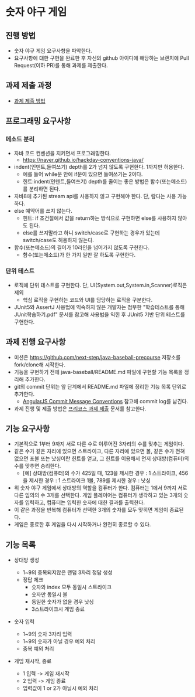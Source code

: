 # 숫자 야구 게임
## 진행 방법
* 숫자 야구 게임 요구사항을 파악한다.
* 요구사항에 대한 구현을 완료한 후 자신의 github 아이디에 해당하는 브랜치에 Pull Request(이하 PR)를 통해 과제를 제출한다.

## 과제 제출 과정
* [과제 제출 방법](https://github.com/next-step/nextstep-docs/tree/master/precourse)

## 프로그래밍 요구사항
### 메소드 분리
- 자바 코드 컨벤션을 지키면서 프로그래밍한다.
    - https://naver.github.io/hackday-conventions-java/
- indent(인덴트,들여쓰기) depth를 2가 넘지 않도록 구현한다. 1까지만 허용한다.
    - 예를 들어 while문 안에 if문이 있으면 들여쓰기는 2이다.
    - 힌트:indent(인덴트,들여쓰기) depth를 줄이는 좋은 방법은 함수(또는메소드)를 분리하면 된다.
- 자바8에 추가된 stream api를 사용하지 않고 구현해야 한다. 단, 람다는 사용 가능하다.
- else 예약어를 쓰지 않는다.
    - 힌트: if 조건절에서 값을 return하는 방식으로 구현하면 else를 사용하지 않아도 된다.
    - else를 쓰지말라고 하니 switch/case로 구현하는 경우가 있는데 switch/case도 허용하지 않는다.
- 함수(또는메소드)의 길이가 10라인을 넘어가지 않도록 구현한다.
    - 함수(또는메소드)가 한 가지 일만 잘 하도록 구현한다.
    
### 단위 테스트
- 로직에 단위 테스트를 구현한다. 단, UI(System.out,System.in,Scanner)로직은 제외
    - 핵심 로직을 구현하는 코드와 UI를 담당하는 로직을 구분한다.
- JUnit5와 AssertJ 사용법에 익숙하지 않은 개발자는 첨부한 "학습테스트를 통해 JUnit학습하기.pdf" 문서를 참고해 
  사용법을 익힌 후 JUnit5 기반 단위 테스트를 구현한다.
  

## 과제 진행 요구사항
- 미션은 https://github.com/next-step/java-baseball-precourse 저장소를 fork/clone해 시작한다.
- 기능을 구현하기 전에 java-baseball/README.md 파일에 구현할 기능 목록을 정리해 추가한다.
- git의 commit 단위는 앞 단계에서 README.md 파일에 정리한 기능 목록 단위로 추가한다.
    - [AngularJS Commit Message Conventions](https://gist.github.com/stephenparish/9941e89d80e2bc58a153) 참고해 commit log를 남긴다.
- 과제 진행 및 제출 방법은 [프리코스 과제 제출](https://github.com/next-step/nextstep-docs/tree/master/precourse) 문서를 참고한다.


## 기능 요구사항
- 기본적으로 1부터 9까지 서로 다른 수로 이루어진 3자리의 수를 맞추는 게임이다.
- 같은 수가 같은 자리에 있으면 스트라이크, 다른 자리에 있으면 볼, 같은 수가 전혀 없으면 포볼 또는 낫싱이란 힌트를
  얻고, 그 힌트를 이용해서 먼저 상대방(컴퓨터)의 수를 맞추면 승리한다.
    - [예] 상대방(컴퓨터)의 수가 425일 때, 123을 제시한 경우 : 1 스트라이크, 456을 제시한 경우 : 1 스트라이크 1볼,
      789를 제시한 경우 : 낫싱
- 위 숫자 야구 게임에서 상대방의 역할을 컴퓨터가 한다. 컴퓨터는 1에서 9까지 서로 다른 임의의 수 3개를 선택한다.
  게임 플레이어는 컴퓨터가 생각하고 있는 3개의 숫자를 입력하고, 컴퓨터는 입력한 숫자에 대한 결과를 출력한다.
- 이 같은 과정을 반복해 컴퓨터가 선택한 3개의 숫자를 모두 맞히면 게임이 종료된다.
- 게임은 종료한 후 게임을 다시 시작하거나 완전히 종료할 수 있다.


## 기능 목록 
- 상대방 생성
  - 1~9의 중복되지않은 랜덤 3자리 정답 생성
  - 정답 체크
    - 숫자와 index 모두 동일시 스트라이크
    - 숫자만 동일시 볼
    - 동일한 숫자가 없을 경우 낫싱
    - 3스트라이크시 게임 종료
  
- 숫자 입력
  - 1~9의 숫자 3자리 입력
  - 1~9의 숫자가 아닐 경우 예외 처리
  - 중복 예외 처리

- 게임 재시작, 종료
  - 1 입력 -> 게임 재시작
  - 2 입력 -> 게임 종료
  - 입력값이 1 or 2가 아닐시 예외 처리